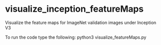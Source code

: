 # visualize_inception_featureMaps
Visualize the feature maps for ImageNet validation images under Inception V3

To run the code type the following:
python3 visualize_featureMaps.py 
